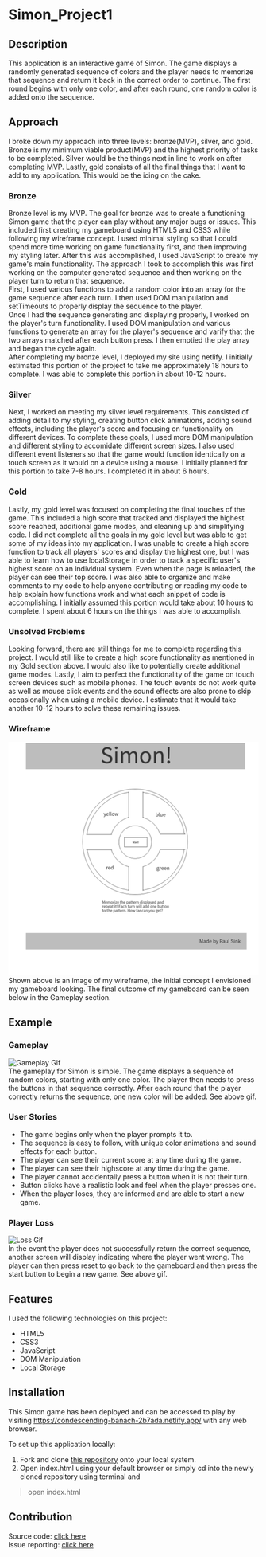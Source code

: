 # Simon_Project1

## Description
This application is an interactive game of Simon. The game displays a randomly generated sequence of colors and the player needs to memorize that sequence and return it back in the correct order to continue. The first round begins with only one color, and after each round, one random color is added onto the sequence. 

## Approach

I broke down my approach into three levels: bronze(MVP), silver, and gold. Bronze is my minimum viable product(MVP) and the highest priority of tasks to be completed. Silver would be the things next in line to work on after completing MVP. Lastly, gold consists of all the final things that I want to add to my application. This would be the icing on the cake.

### Bronze

Bronze level is my MVP. The goal for bronze was to create a functioning Simon game that the player can play without any major bugs or issues. This included first creating my gameboard using HTML5 and CSS3 while following my wireframe concept. I used minimal styling so that I could spend more time working on game functionality first, and then improving my styling later. After this was accomplished, I used JavaScript to create my game's main functionality. The approach I took to accomplish this was first working on the computer generated sequence and then working on the player turn to return that sequence.  
First, I used various functions to add a random color into an array for the game sequence after each turn. I then used DOM manipulation and setTimeouts to properly display the sequence to the player.  
Once I had the sequence generating and displaying properly, I worked on the player's turn functionality. I used DOM manipulation and various functions to generate an array for the player's sequence and varify that the two arrays matched after each button press. I then emptied the play array and began the cycle again.  
After completing my bronze level, I deployed my site using netlify.
I initially estimated this portion of the project to take me approximately 18 hours to complete. I was able to complete this portion in about 10-12 hours.

### Silver

Next, I worked on meeting my silver level requirements. This consisted of adding detail to my styling, creating button click animations, adding sound effects, including the player's score and focusing on functionality on different devices. To complete these goals, I used more DOM manipulation and different styling to accomidate different screen sizes. I also used different event listeners so that the game would function identically on a touch screen as it would on a device using a mouse. I initially planned for this portion to take 7-8 hours. I completed it in about 6 hours.

### Gold

Lastly, my gold level was focused on completing the final touches of the game. This included a high score that tracked and displayed the highest score reached, additional game modes, and cleaning up and simplifying code. I did not complete all the goals in my gold level but was able to get some of my ideas into my application. I was unable to create a high score function to track all players' scores and display the highest one, but I was able to learn how to use localStorage in order to track a specific user's highest score on an individual system. Even when the page is reloaded, the player can see their top score. I was also able to organize and make comments to my code to help anyone contributing or reading my code to help explain how functions work and what each snippet of code is accomplishing. I initially assumed this portion would take about 10 hours to complete. I spent about 6 hours on the things I was able to accomplish.

### Unsolved Problems

Looking forward, there are still things for me to complete regarding this project. I would still like to create a high score functionality as mentioned in my Gold section above. I would also like to potentially create additional game modes. Lastly, I aim to perfect the functionality of the game on touch screen devices such as mobile phones. The touch events do not work quite as well as mouse click events and the sound effects are also prone to skip occasionally when using a mobile device. I estimate that it would take another 10-12 hours to solve these remaining issues.

### Wireframe

![Wireframe Picture](Wireframe.png)  
Shown above is an image of my wireframe, the initial concept I envisioned my gameboard looking. The final outcome of my gameboard can be seen below in the Gameplay section.

## Example

### Gameplay

![Gameplay Gif](SimonGamePlay.gif)  
The gameplay for Simon is simple. The game displays a sequence of random colors, starting with only one color. The player then needs to press the buttons in that sequence correctly. After each round that the player correctly returns the sequence, one new color will be added. See above gif.

### User Stories

* The game begins only when the player prompts it to.
* The sequence is easy to follow, with unique color animations and sound effects for each button.
* The player can see their current score at any time during the game.
* The player can see their highscore at any time during the game.
* The player cannot accidentally press a button when it is not their turn.
* Button clicks have a realistic look and feel when the player presses one.
* When the player loses, they are informed and are able to start a new game.

### Player Loss

![Loss Gif](SimonGamePlayLose.gif)  
In the event the player does not successfully return the correct sequence, another screen will display indicating where the player went wrong. The player can then press reset to go back to the gameboard and then press the start button to begin a new game. See above gif.

## Features

I used the following technologies on this project:

* HTML5
* CSS3
* JavaScript
* DOM Manipulation
* Local Storage

## Installation

This Simon game has been deployed and can be accessed to play by visiting https://condescending-banach-2b7ada.netlify.app/ with any web browser.

To set up this application locally:

1. Fork and clone [this repository](https://github.com/PaulDSink/Simon_Project1) onto your local system.
2. Open index.html using your default browser or simply cd into the newly cloned repository using terminal and
>open index.html

## Contribution

Source code: [click here](git@github.com:PaulDSink/Simon_Project1.git)  
Issue reporting: [click here](git@github.com:PaulDSink/Simon_Project1.git/issues)